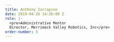 ```yaml
---
title: Anthony Iarrapino
date: 2019-04-26 14:26:00 Z
role: |-
  <pre>Administrative Mentor
  Director, Merrimack Valley Robotics, Inc</pre>
order-number: 5
---
```


